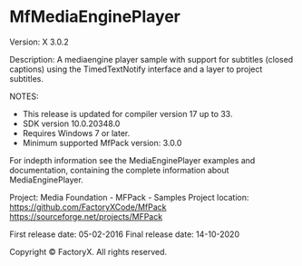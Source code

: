 # MfMediaEnginePlayer
Version: X 3.0.2

Description: 
  A mediaengine player sample with support for 
  subtitles (closed captions) using the TimedTextNotify interface and
  a layer to project subtitles.


NOTES: 
 - This release is updated for compiler version 17 up to 33.
 - SDK version 10.0.20348.0
 - Requires Windows 7 or later.
 - Minimum supported MfPack version: 3.0.0
 
For indepth information see the MediaEnginePlayer examples and
documentation, containing the complete information about MediaEnginePlayer.

Project: Media Foundation - MFPack - Samples
Project location: https://github.com/FactoryXCode/MfPack
                  https://sourceforge.net/projects/MFPack

First release date: 05-02-2016
Final release date: 14-10-2020

Copyright © FactoryX. All rights reserved.